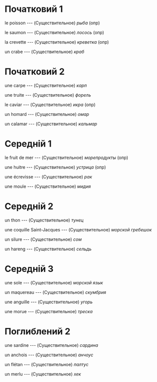 # Початковий 1

le poisson --- (Существительное)
*рыба* (опр)



le saumon --- (Существительное)
*лосось* (опр)



la crevette --- (Существительное)
*креветка* (опр)



un crabe --- (Существительное)
*краб*



# Початковий 2

une carpe --- (Существительное)
*карп*



une truite --- (Существительное)
*форель*



le caviar --- (Существительное)
*икра* (опр)



un homard --- (Существительное)
*омар*



un calamar --- (Существительное)
*кальмар*



# Середній 1

le fruit de mer --- (Существительное)
*морепродукты* (опр)



une huitre --- (Существительное)
*устрица* (опр)



une écrevisse --- (Существительное)
*рак*



une moule --- (Существительное)
*мидия*



# Середній 2

un thon --- (Существительное)
*тунец*



une coquille Saint-Jacques --- (Существительное)
*морской гребешок*



un silure --- (Существительное)
*сом*



un hareng --- (Существительное)
*сельдь*



# Середній 3

une sole --- (Существительное)
*морской язык*



un maquereau --- (Существительное)
*скумбрия*



une anguille --- (Существительное)
*угорь*



une morue --- (Существительное)
*треска*



# Поглиблений 2

une sardine --- (Существительное)
*сардина*



un anchois --- (Существительное)
*анчоус*



un flétan --- (Существительное)
*палтус*



un merlu --- (Существительное)
*хек*